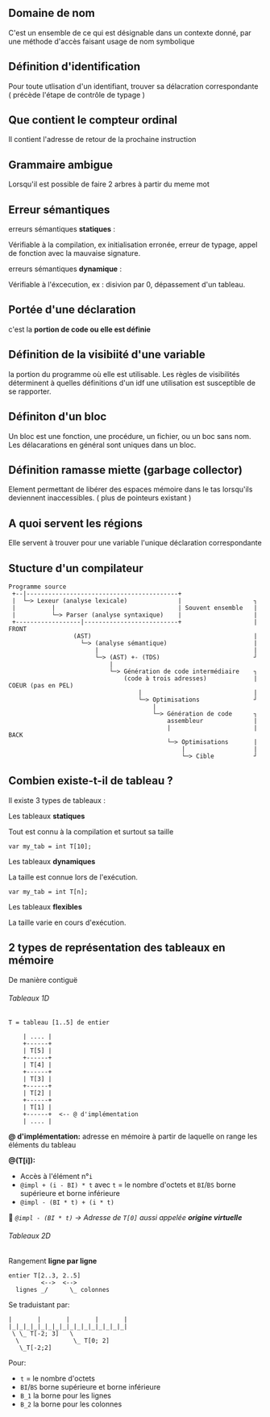 ## Domaine de nom 

C'est un ensemble de ce qui est désignable dans un contexte donné, par une méthode d'accès faisant usage de nom symbolique

## Définition d'identification

Pour toute utlisation d'un identifiant, trouver  sa délacration correspondante ( précède l'étape de contrôle de typage )

## Que contient le compteur ordinal 

Il contient l'adresse de retour de la prochaine instruction

## Grammaire ambigue

Lorsqu'il est possible de faire 2 arbres à partir du meme mot

## Erreur sémantiques 

erreurs sémantiques **statiques** :

Vérifiable à la compilation, ex initialisation erronée, erreur de typage, appel de fonction avec la mauvaise signature.

erreurs sémantiques **dynamique** : 

Vérifiable à l'éxcecution, ex : disivion par 0, dépassement d'un tableau.

## Portée d'une déclaration 

c'est la **portion de code ou elle est définie**

## Définition de la visibiité d'une variable

la portion du programme où elle est utilisable. Les règles de visibilités déterminent à quelles définitions d'un idf une utilisation est susceptible de se rapporter.

## Définiton d'un bloc

Un bloc est une fonction, une procédure, un fichier, ou un boc sans nom. Les délacarations en général sont uniques dans un bloc.

## Définition ramasse miette (garbage collector)

Element permettant de libérer des espaces mémoire dans le tas lorsqu'ils deviennent inaccessibles. ( plus de pointeurs existant )

## A quoi servent les régions

Elle servent à trouver pour une variable l'unique déclaration correspondante

## Stucture d'un compilateur

```text
Programme source
 +--|------------------------------------------+
 |  └─> Lexeur (analyse lexicale)              |                    ┐
 |          |                                  | Souvent ensemble   |
 |          └─> Parser (analyse syntaxique)    |                    |
 +------------------|--------------------------+                    | FRONT
                  (AST)                                             |
                    └─> (analyse sémantique)                        |
                        |                                           |
                        └─> (AST) +- (TDS)                          ┘
                            |
                            └─> Génération de code intermédiaire    ┐
                                (code à trois adresses)             | COEUR (pas en PEL)
                                    |                               |
                                    └─> Optimisations               ┘
                                        |
                                        └─> Génération de code      ┐
                                            assembleur              |
                                            |                       | BACK
                                            └─> Optimisations       |
                                                |                   |
                                                └─> Cible           ┘
```

## Combien existe-t-il de tableau ?

Il existe 3 types de tableaux : 

Les tableaux **statiques**

Tout est connu à la compilation et surtout sa taille

```var my_tab = int T[10];```

Les tableaux **dynamiques**

La taille est connue lors de l'exécution.

``` var n = read();
var my_tab = int T[n]; 
```

Les tableaux **flexibles**

La taille varie en cours d'exécution.

## 2 types de représentation des tableaux en mémoire

De manière contiguë

###### Tableaux 1D

`T = tableau [1..5] de entier`

```text
    | .... |
    +------+
    | T[5] |
    +------+
    | T[4] |
    +------+
    | T[3] |
    +------+
    | T[2] |
    +------+
    | T[1] |
    +------+  <-- @ d'implémentation
    | .... |
```

**@ d'implémentation:** adresse en mémoire à partir de laquelle on range les éléments du tableau

**@(T[i]):**

- Accès à l'élément n°`i`
- `@impl + (i - BI) * t` avec `t` = le nombre d'octets et `BI`/`BS` borne supérieure et borne inférieure
- `@impl - (BI * t) + (i * t)`

📝 _`@impl - (BI * t)` -> Adresse de `T[0]` aussi appelée **origine virtuelle**_

###### Tableaux 2D

Rangement **ligne par ligne**

```text
entier T[2..3, 2..5]
         <-->  <-->
  lignes _/      \_ colonnes
```

Se traduistant par:

```text
|       |       |       |       |
|_|_|_|_|_|_|_|_|_|_|_|_|_|_|_|_|
 \ \_ T[-2; 3]   \
  \               \_ T[0; 2]
   \_T[-2;2]  
```

Pour:

- `t` = le nombre d'octets
- `BI`/`BS` borne supérieure et borne inférieure
- `B_1` la borne pour les lignes
- `B_2` la borne pour les colonnes

